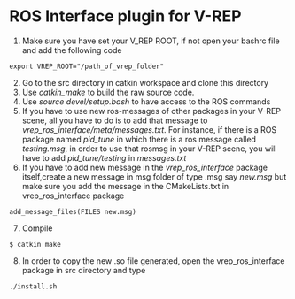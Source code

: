 # ROS Interface plugin for V-REP


1. Make sure you have set your V_REP ROOT, if not open your bashrc file and add the following code
```
export VREP_ROOT="/path_of_vrep_folder"
```
2. Go to the src directory in catkin workspace and clone this directory
3. Use *catkin_make* to build the raw source code. 
4. Use *source devel/setup.bash* to have access to the ROS commands
5. If you have to use new ros-messages of other packages in your V-REP scene, all you have to do is to add that message to *vrep_ros_interface/meta/messages.txt*.
For instance, if there is a ROS package named *pid_tune* in which there is a ros message called *testing.msg*, in order to use that rosmsg in your V-REP scene, you will have to add *pid_tune/testing* in *messages.txt*
6. If you have to add new message in the *vrep_ros_interface* package itself,create a new message in msg folder of type .msg say *new.msg* but make sure you add the message in the CMakeLists.txt in vrep_ros_interface package
```
add_message_files(FILES new.msg)
```
7. Compile
```
$ catkin make
```
8. In order to copy the new .so file generated, open the vrep_ros_interface package in src directory and type
```
./install.sh
```
